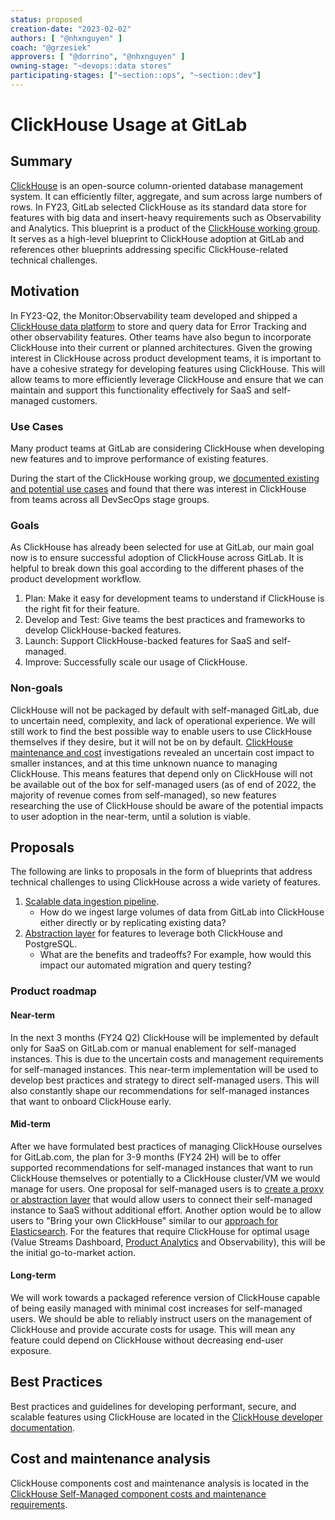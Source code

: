 ```yaml
---
status: proposed
creation-date: "2023-02-02"
authors: [ "@nhxnguyen" ]
coach: "@grzesiek"
approvers: [ "@dorrino", "@nhxnguyen" ]
owning-stage: "~devops::data stores"
participating-stages: ["~section::ops", "~section::dev"]
---
```


<!-- vale gitlab.FutureTense = NO -->

# ClickHouse Usage at GitLab

## Summary

[ClickHouse](https://clickhouse.com/) is an open-source column-oriented database management system. It can efficiently filter, aggregate, and sum across large numbers of rows. In FY23, GitLab selected ClickHouse as its standard data store for features with big data and insert-heavy requirements such as Observability and Analytics. This blueprint is a product of the [ClickHouse working group](https://about.gitlab.com/company/team/structure/working-groups/clickhouse-datastore/). It serves as a high-level blueprint to ClickHouse adoption at GitLab and references other blueprints addressing specific ClickHouse-related technical challenges.

## Motivation

In FY23-Q2, the Monitor:Observability team developed and shipped a [ClickHouse data platform](https://gitlab.com/groups/gitlab-org/-/epics/7772) to store and query data for Error Tracking and other observability features. Other teams have also begun to incorporate ClickHouse into their current or planned architectures. Given the growing interest in ClickHouse across product development teams, it is important to have a cohesive strategy for developing features using ClickHouse. This will allow teams to more efficiently leverage ClickHouse and ensure that we can maintain and support this functionality effectively for SaaS and self-managed customers.

### Use Cases

Many product teams at GitLab are considering ClickHouse when developing new features and to improve performance of existing features.

During the start of the ClickHouse working group, we [documented existing and potential use cases](https://gitlab.com/groups/gitlab-com/-/epics/2075#use-cases) and found that there was interest in ClickHouse from teams across all DevSecOps stage groups.

### Goals

As ClickHouse has already been selected for use at GitLab, our main goal now is to ensure successful adoption of ClickHouse across GitLab. It is helpful to break down this goal according to the different phases of the product development workflow.

1. Plan: Make it easy for development teams to understand if ClickHouse is the right fit for their feature.
1. Develop and Test: Give teams the best practices and frameworks to develop ClickHouse-backed features.
1. Launch: Support ClickHouse-backed features for SaaS and self-managed.
1. Improve: Successfully scale our usage of ClickHouse.

### Non-goals

ClickHouse will not be packaged by default with self-managed GitLab, due to uncertain need, complexity, and lack of operational experience. We will still work to find the best possible way to enable users to use ClickHouse themselves if they desire, but it will not be on by default. [ClickHouse maintenance and cost](self_managed_costs_and_requirements/index.md) investigations revealed an uncertain cost impact to smaller instances, and at this time unknown nuance to managing ClickHouse. This means features that depend only on ClickHouse will not be available out of the box for self-managed users (as of end of 2022, the majority of revenue comes from self-managed), so new features researching the use of ClickHouse should be aware of the potential impacts to user adoption in the near-term, until a solution is viable.

## Proposals

The following are links to proposals in the form of blueprints that address technical challenges to using ClickHouse across a wide variety of features.

1. [Scalable data ingestion pipeline](../clickhouse_ingestion_pipeline/index.md).
    - How do we ingest large volumes of data from GitLab into ClickHouse either directly or by replicating existing data?
1. [Abstraction layer](../clickhouse_read_abstraction_layer/index.md) for features to leverage both ClickHouse and PostgreSQL.
    - What are the benefits and tradeoffs? For example, how would this impact our automated migration and query testing?

### Product roadmap

#### Near-term

In the next 3 months (FY24 Q2) ClickHouse will be implemented by default only for SaaS on GitLab.com or manual enablement for self-managed instances. This is due to the uncertain costs and management requirements for self-managed instances. This near-term implementation will be used to develop best practices and strategy to direct self-managed users. This will also constantly shape our recommendations for self-managed instances that want to onboard ClickHouse early.

#### Mid-term

After we have formulated best practices of managing ClickHouse ourselves for GitLab.com, the plan for 3-9 months (FY24 2H) will be to offer supported recommendations for self-managed instances that want to run ClickHouse themselves or potentially to a ClickHouse cluster/VM we would manage for users. One proposal for self-managed users is to [create a proxy or abstraction layer](https://gitlab.com/groups/gitlab-org/-/epics/308) that would allow users to connect their self-managed instance to SaaS without additional effort. Another option would be to allow users to "Bring your own ClickHouse" similar to our [approach for Elasticsearch](../../../integration/advanced_search/elasticsearch.md#install-elasticsearch). For the features that require ClickHouse for optimal usage (Value Streams Dashboard, [Product Analytics](https://gitlab.com/groups/gitlab-org/-/epics/8921) and Observability), this will be the initial go-to-market action.

#### Long-term

We will work towards a packaged reference version of ClickHouse capable of being easily managed with minimal cost increases for self-managed users. We should be able to reliably instruct users on the management of ClickHouse and provide accurate costs for usage. This will mean any feature could depend on ClickHouse without decreasing end-user exposure.

## Best Practices

Best practices and guidelines for developing performant, secure, and scalable features using ClickHouse are located in the [ClickHouse developer documentation](../../../development/database/clickhouse/index.md).

## Cost and maintenance analysis

ClickHouse components cost and maintenance analysis is located in the [ClickHouse Self-Managed component costs and maintenance requirements](self_managed_costs_and_requirements/index.md).
